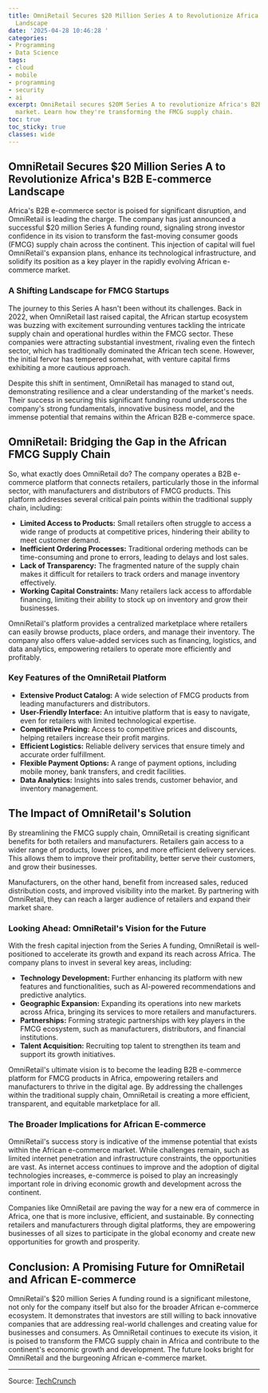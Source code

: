 ```yaml
---
title: OmniRetail Secures $20 Million Series A to Revolutionize Africa's B2B E-commerce
  Landscape
date: '2025-04-28 10:46:28 '
categories:
- Programming
- Data Science
tags:
- cloud
- mobile
- programming
- security
- ai
excerpt: OmniRetail secures $20M Series A to revolutionize Africa's B2B e-commerce
  market. Learn how they're transforming the FMCG supply chain.
toc: true
toc_sticky: true
classes: wide
---
```


## OmniRetail Secures $20 Million Series A to Revolutionize Africa's B2B E-commerce Landscape

Africa's B2B e-commerce sector is poised for significant disruption, and OmniRetail is leading the charge. The company has just announced a successful $20 million Series A funding round, signaling strong investor confidence in its vision to transform the fast-moving consumer goods (FMCG) supply chain across the continent. This injection of capital will fuel OmniRetail's expansion plans, enhance its technological infrastructure, and solidify its position as a key player in the rapidly evolving African e-commerce market.

### A Shifting Landscape for FMCG Startups

The journey to this Series A hasn't been without its challenges. Back in 2022, when OmniRetail last raised capital, the African startup ecosystem was buzzing with excitement surrounding ventures tackling the intricate supply chain and operational hurdles within the FMCG sector. These companies were attracting substantial investment, rivaling even the fintech sector, which has traditionally dominated the African tech scene. However, the initial fervor has tempered somewhat, with venture capital firms exhibiting a more cautious approach.

Despite this shift in sentiment, OmniRetail has managed to stand out, demonstrating resilience and a clear understanding of the market's needs. Their success in securing this significant funding round underscores the company's strong fundamentals, innovative business model, and the immense potential that remains within the African B2B e-commerce space.

## OmniRetail: Bridging the Gap in the African FMCG Supply Chain

So, what exactly does OmniRetail do? The company operates a B2B e-commerce platform that connects retailers, particularly those in the informal sector, with manufacturers and distributors of FMCG products. This platform addresses several critical pain points within the traditional supply chain, including:

*   **Limited Access to Products:** Small retailers often struggle to access a wide range of products at competitive prices, hindering their ability to meet customer demand.
*   **Inefficient Ordering Processes:** Traditional ordering methods can be time-consuming and prone to errors, leading to delays and lost sales.
*   **Lack of Transparency:** The fragmented nature of the supply chain makes it difficult for retailers to track orders and manage inventory effectively.
*   **Working Capital Constraints:** Many retailers lack access to affordable financing, limiting their ability to stock up on inventory and grow their businesses.

OmniRetail's platform provides a centralized marketplace where retailers can easily browse products, place orders, and manage their inventory. The company also offers value-added services such as financing, logistics, and data analytics, empowering retailers to operate more efficiently and profitably.

### Key Features of the OmniRetail Platform

*   **Extensive Product Catalog:** A wide selection of FMCG products from leading manufacturers and distributors.
*   **User-Friendly Interface:** An intuitive platform that is easy to navigate, even for retailers with limited technological expertise.
*   **Competitive Pricing:** Access to competitive prices and discounts, helping retailers increase their profit margins.
*   **Efficient Logistics:** Reliable delivery services that ensure timely and accurate order fulfillment.
*   **Flexible Payment Options:** A range of payment options, including mobile money, bank transfers, and credit facilities.
*   **Data Analytics:** Insights into sales trends, customer behavior, and inventory management.

## The Impact of OmniRetail's Solution

By streamlining the FMCG supply chain, OmniRetail is creating significant benefits for both retailers and manufacturers. Retailers gain access to a wider range of products, lower prices, and more efficient delivery services. This allows them to improve their profitability, better serve their customers, and grow their businesses.

Manufacturers, on the other hand, benefit from increased sales, reduced distribution costs, and improved visibility into the market. By partnering with OmniRetail, they can reach a larger audience of retailers and expand their market share.

### Looking Ahead: OmniRetail's Vision for the Future

With the fresh capital injection from the Series A funding, OmniRetail is well-positioned to accelerate its growth and expand its reach across Africa. The company plans to invest in several key areas, including:

*   **Technology Development:** Further enhancing its platform with new features and functionalities, such as AI-powered recommendations and predictive analytics.
*   **Geographic Expansion:** Expanding its operations into new markets across Africa, bringing its services to more retailers and manufacturers.
*   **Partnerships:** Forming strategic partnerships with key players in the FMCG ecosystem, such as manufacturers, distributors, and financial institutions.
*   **Talent Acquisition:** Recruiting top talent to strengthen its team and support its growth initiatives.

OmniRetail's ultimate vision is to become the leading B2B e-commerce platform for FMCG products in Africa, empowering retailers and manufacturers to thrive in the digital age. By addressing the challenges within the traditional supply chain, OmniRetail is creating a more efficient, transparent, and equitable marketplace for all.

### The Broader Implications for African E-commerce

OmniRetail's success story is indicative of the immense potential that exists within the African e-commerce market. While challenges remain, such as limited internet penetration and infrastructure constraints, the opportunities are vast. As internet access continues to improve and the adoption of digital technologies increases, e-commerce is poised to play an increasingly important role in driving economic growth and development across the continent.

Companies like OmniRetail are paving the way for a new era of commerce in Africa, one that is more inclusive, efficient, and sustainable. By connecting retailers and manufacturers through digital platforms, they are empowering businesses of all sizes to participate in the global economy and create new opportunities for growth and prosperity.

## Conclusion: A Promising Future for OmniRetail and African E-commerce

OmniRetail's $20 million Series A funding round is a significant milestone, not only for the company itself but also for the broader African e-commerce ecosystem. It demonstrates that investors are still willing to back innovative companies that are addressing real-world challenges and creating value for businesses and consumers. As OmniRetail continues to execute its vision, it is poised to transform the FMCG supply chain in Africa and contribute to the continent's economic growth and development. The future looks bright for OmniRetail and the burgeoning African e-commerce market.


---

Source: [TechCrunch](https://techcrunch.com/2025/04/28/omniretail-shakes-up-africas-b2b-e-commerce-market-with-20m-series-a/)